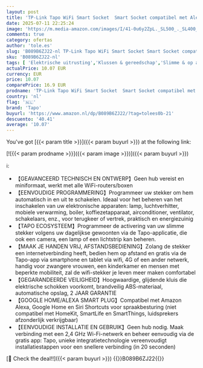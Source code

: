 ```yaml
---
layout: post
title: 'TP-Link Tapo WiFi Smart Socket  Smart Socket compatibel met Alexa en Google Home  10A  koffiezetapparaat  lamp  verwarming op afstand  geen hub vereist  Tapo P100  FR  1 pak'
date: 2025-07-11 22:25:24
image: 'https://m.media-amazon.com/images/I/41-0u6y2ZpL._SL500_._SL400_.jpg'
comments: true
category: ofertas
author: 'tole.es'
slug: 'B089B6ZJ22-nl TP-Link Tapo WiFi Smart Socket Smart Socket compatibel met...'
sku: 'B089B6ZJ22-nl'
tags: [ 'Elektrische uitrusting','Klussen & gereedschap','Slimme & op afstand bedienbare stekkers','Stopcontacten & accessoires','tapo','🇳🇱', ]
actualPrice: 10.07 EUR
currency: EUR
price: 10.07
comparePrice: 16.9 EUR
prodname: 'TP-Link Tapo WiFi Smart Socket  Smart Socket compatibel met Alexa en Google Home  10A  koffiezetapparaat  lamp  verwarming op afstand  geen hub vereist  Tapo P100  FR  1 pak'
country: 'nl'
flag: '🇳🇱'
brand: 'Tapo'
buyurl: 'https://www.amazon.nl/dp/B089B6ZJ22/?tag=tolees0b-21'
descuento: '40.41'
average: '10.07'
---
```


You've got [{{< param title >}}]({{< param buyurl >}}) at the following link:

[![{{< param prodname >}}]({{< param image >}})]({{< param buyurl >}})

ℹ️:

- 【GEAVANCEERD TECHNISCH EN ONTWERP】Geen hub vereist en miniformaat, werkt met alle WiFi-routers/boxen
- 【EENVOUDIGE PROGRAMMERING】Programmeer uw stekker om hem automatisch in en uit te schakelen. Ideaal voor het beheren van het inschakelen van uw elektronische apparaten: lamp, luchtverhitter, mobiele verwarming, boiler, koffiezetapparaat, airconditioner, ventilator, schakelaars, enz., voor terugkeer of vertrek, praktisch en energiezuinig
- 【TAPO ECOSYSTEEM】Programmeer de activering van uw slimme stekker volgens uw dagelijkse gewoonten via de Tapo-applicatie, die ook een camera, een lamp of een lichtstrip kan beheren.
- 【MAAK JE HANDEN VRIJ, AFSTANDSBEDIENING】Zolang de stekker een internetverbinding heeft, bedien hem op afstand en gratis via de Tapo-app via smartphone en tablet via wifi, 4G of een ander netwerk, handig voor zwangere vrouwen, een kinderkamer en mensen met beperkte mobiliteit, zal de wifi-stekker je leven meer maken comfortabel
- 【GEGARANDEERDE VEILIGHEID】Hoogwaardige, glijdende kluis die elektrische schokken voorkomt, brandveilig ABS-materiaal, automatische opslag, 2 JAAR GARANTIE
- 【GOOGLE HOME/ALEXA SMART PLUG】Compatibel met Amazon Alexa, Google Home en Siri Shortcuts voor spraakbesturing (niet compatibel met HomeKit, SmartLife en SmartThings, luidsprekers afzonderlijk verkrijgbaar)
- 【EENVOUDIGE INSTALLATIE EN GEBRUIK】Geen hub nodig. Maak verbinding met een 2,4 GHz Wi-Fi-netwerk en beheer eenvoudig via de gratis app: Tapo, unieke integratietechnologie vereenvoudigt installatiestappen voor een snellere verbinding (in 20 seconden)

[🛒 Check the deal!!]({{< param buyurl >}})
{{<world>}}B089B6ZJ22{{</world>}}

